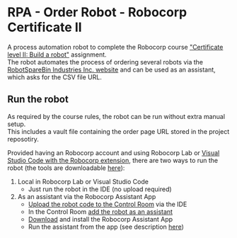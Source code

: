 # RPA - Order Robot - Robocorp Certificate II

A process automation robot to complete the Robocorp course ["Certificate level II: Build a robot"](https://robocorp.com/docs/courses/build-a-robot) assignment.  
The robot automates the process of ordering several robots via the [RobotSpareBin Industries Inc. website](https://robotsparebinindustries.com/) and can be used as an assistant, which asks for the CSV file URL.


## Run the robot
As required by the course rules, the robot can be run without extra manual setup.  
This includes a vault file containing the order page URL stored in the project reposotiry.

Provided having an Robocorp account and using Robocorp Lab or [Visual Studio Code with the Robocorp extension](https://robocorp.com/docs/developer-tools/visual-studio-code/overview), there are two ways to run the robot (the tools are downloadable [here](https://robocorp.com/download)):

1. Local in Robocorp Lab or Visual Studio Code
    - Just run the robot in the IDE (no upload required)
2. As an assistant via the Robocorp Assistant App
   - [Upload the robot code to the Control Room](https://robocorp.com/docs/development-guide/control-room/configuring-robots) via the IDE
   - In the Control Room [add the robot as an assistant](https://robocorp.com/docs/control-room/operating-assistants/using-assistant-robots) 
   - [Download](https://robocorp.com/download) and install the Robocorp Assistant App
   - Run the assistant from the app (see description [here](https://robocorp.com/docs/control-room/operating-assistants/quick-guide))